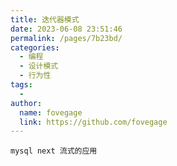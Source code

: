 ```yaml
---
title: 迭代器模式
date: 2023-06-08 23:51:46
permalink: /pages/7b23bd/
categories:
  - 编程
  - 设计模式
  - 行为性
tags:
  - 
author: 
  name: fovegage
  link: https://github.com/fovegage
---
```

```
mysql next 流式的应用
```